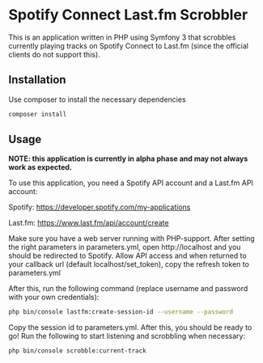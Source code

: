 Spotify Connect Last.fm Scrobbler
=========

This is an application written in PHP using Symfony 3 that scrobbles currently playing tracks on Spotify Connect to Last.fm (since the official clients do not support this).

## Installation

Use composer to install the necessary dependencies

``` bash
composer install
```

## Usage

**NOTE: this application is currently in alpha phase and may not always work as expected.**

To use this application, you need a Spotify API account and a Last.fm API account:

Spotify: https://developer.spotify.com/my-applications

Last.fm: https://www.last.fm/api/account/create

Make sure you have a web server running with PHP-support. After setting the right parameters in parameters.yml, open http://localhost and you should be redirected to Spotify. Allow API access and when returned to your callback url (default localhost/set_token), copy the refresh token to parameters.yml

After this, run the following command (replace username and password with your own credentials):

``` bash
php bin/console lastfm:create-session-id --username --password
```

Copy the session id to parameters.yml. After this, you should be ready to go! Run the following to start listening and scrobbling when necessary:

``` bash
php bin/console scrobble:current-track
```
